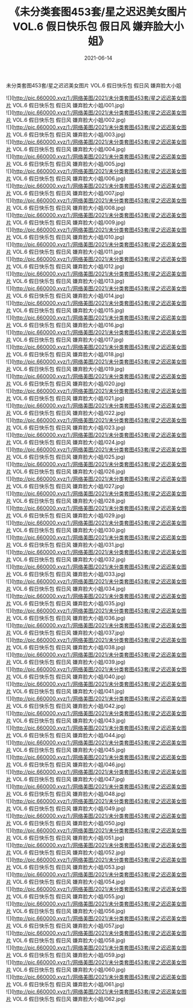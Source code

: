 ﻿---
layout: post
title:  《未分类套图453套/星之迟迟美女图片 VOL.6 假日快乐包 假日风 嫌弃脸大小姐》
date:   2021-06-14
img: http://pic.660000.xyz/1:/网络美图/2021/未分类套图453套/星之迟迟美女图片 VOL.6 假日快乐包 假日风 嫌弃脸大小姐/000.jpg
categories: [美女, 清纯, 唯美]
---

未分类套图453套/星之迟迟美女图片 VOL.6 假日快乐包 假日风 嫌弃脸大小姐

 ![](http://pic.660000.xyz/1:/网络美图/2021/未分类套图453套/星之迟迟美女图片 VOL.6 假日快乐包 假日风 嫌弃脸大小姐/001.jpg) <br>![](http://pic.660000.xyz/1:/网络美图/2021/未分类套图453套/星之迟迟美女图片 VOL.6 假日快乐包 假日风 嫌弃脸大小姐/002.jpg) <br>![](http://pic.660000.xyz/1:/网络美图/2021/未分类套图453套/星之迟迟美女图片 VOL.6 假日快乐包 假日风 嫌弃脸大小姐/003.jpg) <br>![](http://pic.660000.xyz/1:/网络美图/2021/未分类套图453套/星之迟迟美女图片 VOL.6 假日快乐包 假日风 嫌弃脸大小姐/004.jpg) <br>![](http://pic.660000.xyz/1:/网络美图/2021/未分类套图453套/星之迟迟美女图片 VOL.6 假日快乐包 假日风 嫌弃脸大小姐/005.jpg) <br>![](http://pic.660000.xyz/1:/网络美图/2021/未分类套图453套/星之迟迟美女图片 VOL.6 假日快乐包 假日风 嫌弃脸大小姐/006.jpg) <br>![](http://pic.660000.xyz/1:/网络美图/2021/未分类套图453套/星之迟迟美女图片 VOL.6 假日快乐包 假日风 嫌弃脸大小姐/007.jpg) <br>![](http://pic.660000.xyz/1:/网络美图/2021/未分类套图453套/星之迟迟美女图片 VOL.6 假日快乐包 假日风 嫌弃脸大小姐/008.jpg) <br>![](http://pic.660000.xyz/1:/网络美图/2021/未分类套图453套/星之迟迟美女图片 VOL.6 假日快乐包 假日风 嫌弃脸大小姐/009.jpg) <br>![](http://pic.660000.xyz/1:/网络美图/2021/未分类套图453套/星之迟迟美女图片 VOL.6 假日快乐包 假日风 嫌弃脸大小姐/010.jpg) <br>![](http://pic.660000.xyz/1:/网络美图/2021/未分类套图453套/星之迟迟美女图片 VOL.6 假日快乐包 假日风 嫌弃脸大小姐/011.jpg) <br>![](http://pic.660000.xyz/1:/网络美图/2021/未分类套图453套/星之迟迟美女图片 VOL.6 假日快乐包 假日风 嫌弃脸大小姐/012.jpg) <br>![](http://pic.660000.xyz/1:/网络美图/2021/未分类套图453套/星之迟迟美女图片 VOL.6 假日快乐包 假日风 嫌弃脸大小姐/013.jpg) <br>![](http://pic.660000.xyz/1:/网络美图/2021/未分类套图453套/星之迟迟美女图片 VOL.6 假日快乐包 假日风 嫌弃脸大小姐/014.jpg) <br>![](http://pic.660000.xyz/1:/网络美图/2021/未分类套图453套/星之迟迟美女图片 VOL.6 假日快乐包 假日风 嫌弃脸大小姐/015.jpg) <br>![](http://pic.660000.xyz/1:/网络美图/2021/未分类套图453套/星之迟迟美女图片 VOL.6 假日快乐包 假日风 嫌弃脸大小姐/016.jpg) <br>![](http://pic.660000.xyz/1:/网络美图/2021/未分类套图453套/星之迟迟美女图片 VOL.6 假日快乐包 假日风 嫌弃脸大小姐/017.jpg) <br>![](http://pic.660000.xyz/1:/网络美图/2021/未分类套图453套/星之迟迟美女图片 VOL.6 假日快乐包 假日风 嫌弃脸大小姐/018.jpg) <br>![](http://pic.660000.xyz/1:/网络美图/2021/未分类套图453套/星之迟迟美女图片 VOL.6 假日快乐包 假日风 嫌弃脸大小姐/019.jpg) <br>![](http://pic.660000.xyz/1:/网络美图/2021/未分类套图453套/星之迟迟美女图片 VOL.6 假日快乐包 假日风 嫌弃脸大小姐/020.jpg) <br>![](http://pic.660000.xyz/1:/网络美图/2021/未分类套图453套/星之迟迟美女图片 VOL.6 假日快乐包 假日风 嫌弃脸大小姐/021.jpg) <br>![](http://pic.660000.xyz/1:/网络美图/2021/未分类套图453套/星之迟迟美女图片 VOL.6 假日快乐包 假日风 嫌弃脸大小姐/022.jpg) <br>![](http://pic.660000.xyz/1:/网络美图/2021/未分类套图453套/星之迟迟美女图片 VOL.6 假日快乐包 假日风 嫌弃脸大小姐/023.jpg) <br>![](http://pic.660000.xyz/1:/网络美图/2021/未分类套图453套/星之迟迟美女图片 VOL.6 假日快乐包 假日风 嫌弃脸大小姐/024.jpg) <br>![](http://pic.660000.xyz/1:/网络美图/2021/未分类套图453套/星之迟迟美女图片 VOL.6 假日快乐包 假日风 嫌弃脸大小姐/025.jpg) <br>![](http://pic.660000.xyz/1:/网络美图/2021/未分类套图453套/星之迟迟美女图片 VOL.6 假日快乐包 假日风 嫌弃脸大小姐/026.jpg) <br>![](http://pic.660000.xyz/1:/网络美图/2021/未分类套图453套/星之迟迟美女图片 VOL.6 假日快乐包 假日风 嫌弃脸大小姐/027.jpg) <br>![](http://pic.660000.xyz/1:/网络美图/2021/未分类套图453套/星之迟迟美女图片 VOL.6 假日快乐包 假日风 嫌弃脸大小姐/028.jpg) <br>![](http://pic.660000.xyz/1:/网络美图/2021/未分类套图453套/星之迟迟美女图片 VOL.6 假日快乐包 假日风 嫌弃脸大小姐/029.jpg) <br>![](http://pic.660000.xyz/1:/网络美图/2021/未分类套图453套/星之迟迟美女图片 VOL.6 假日快乐包 假日风 嫌弃脸大小姐/030.jpg) <br>![](http://pic.660000.xyz/1:/网络美图/2021/未分类套图453套/星之迟迟美女图片 VOL.6 假日快乐包 假日风 嫌弃脸大小姐/031.jpg) <br>![](http://pic.660000.xyz/1:/网络美图/2021/未分类套图453套/星之迟迟美女图片 VOL.6 假日快乐包 假日风 嫌弃脸大小姐/032.jpg) <br>![](http://pic.660000.xyz/1:/网络美图/2021/未分类套图453套/星之迟迟美女图片 VOL.6 假日快乐包 假日风 嫌弃脸大小姐/033.jpg) <br>![](http://pic.660000.xyz/1:/网络美图/2021/未分类套图453套/星之迟迟美女图片 VOL.6 假日快乐包 假日风 嫌弃脸大小姐/034.jpg) <br>![](http://pic.660000.xyz/1:/网络美图/2021/未分类套图453套/星之迟迟美女图片 VOL.6 假日快乐包 假日风 嫌弃脸大小姐/035.jpg) <br>![](http://pic.660000.xyz/1:/网络美图/2021/未分类套图453套/星之迟迟美女图片 VOL.6 假日快乐包 假日风 嫌弃脸大小姐/036.jpg) <br>![](http://pic.660000.xyz/1:/网络美图/2021/未分类套图453套/星之迟迟美女图片 VOL.6 假日快乐包 假日风 嫌弃脸大小姐/037.jpg) <br>![](http://pic.660000.xyz/1:/网络美图/2021/未分类套图453套/星之迟迟美女图片 VOL.6 假日快乐包 假日风 嫌弃脸大小姐/038.jpg) <br>![](http://pic.660000.xyz/1:/网络美图/2021/未分类套图453套/星之迟迟美女图片 VOL.6 假日快乐包 假日风 嫌弃脸大小姐/039.jpg) <br>![](http://pic.660000.xyz/1:/网络美图/2021/未分类套图453套/星之迟迟美女图片 VOL.6 假日快乐包 假日风 嫌弃脸大小姐/040.jpg) <br>![](http://pic.660000.xyz/1:/网络美图/2021/未分类套图453套/星之迟迟美女图片 VOL.6 假日快乐包 假日风 嫌弃脸大小姐/041.jpg) <br>![](http://pic.660000.xyz/1:/网络美图/2021/未分类套图453套/星之迟迟美女图片 VOL.6 假日快乐包 假日风 嫌弃脸大小姐/042.jpg) <br>![](http://pic.660000.xyz/1:/网络美图/2021/未分类套图453套/星之迟迟美女图片 VOL.6 假日快乐包 假日风 嫌弃脸大小姐/043.jpg) <br>![](http://pic.660000.xyz/1:/网络美图/2021/未分类套图453套/星之迟迟美女图片 VOL.6 假日快乐包 假日风 嫌弃脸大小姐/044.jpg) <br>![](http://pic.660000.xyz/1:/网络美图/2021/未分类套图453套/星之迟迟美女图片 VOL.6 假日快乐包 假日风 嫌弃脸大小姐/045.jpg) <br>![](http://pic.660000.xyz/1:/网络美图/2021/未分类套图453套/星之迟迟美女图片 VOL.6 假日快乐包 假日风 嫌弃脸大小姐/046.jpg) <br>![](http://pic.660000.xyz/1:/网络美图/2021/未分类套图453套/星之迟迟美女图片 VOL.6 假日快乐包 假日风 嫌弃脸大小姐/047.jpg) <br>![](http://pic.660000.xyz/1:/网络美图/2021/未分类套图453套/星之迟迟美女图片 VOL.6 假日快乐包 假日风 嫌弃脸大小姐/048.jpg) <br>![](http://pic.660000.xyz/1:/网络美图/2021/未分类套图453套/星之迟迟美女图片 VOL.6 假日快乐包 假日风 嫌弃脸大小姐/049.jpg) <br>![](http://pic.660000.xyz/1:/网络美图/2021/未分类套图453套/星之迟迟美女图片 VOL.6 假日快乐包 假日风 嫌弃脸大小姐/050.jpg) <br>![](http://pic.660000.xyz/1:/网络美图/2021/未分类套图453套/星之迟迟美女图片 VOL.6 假日快乐包 假日风 嫌弃脸大小姐/051.jpg) <br>![](http://pic.660000.xyz/1:/网络美图/2021/未分类套图453套/星之迟迟美女图片 VOL.6 假日快乐包 假日风 嫌弃脸大小姐/052.jpg) <br>![](http://pic.660000.xyz/1:/网络美图/2021/未分类套图453套/星之迟迟美女图片 VOL.6 假日快乐包 假日风 嫌弃脸大小姐/053.jpg) <br>![](http://pic.660000.xyz/1:/网络美图/2021/未分类套图453套/星之迟迟美女图片 VOL.6 假日快乐包 假日风 嫌弃脸大小姐/054.jpg) <br>![](http://pic.660000.xyz/1:/网络美图/2021/未分类套图453套/星之迟迟美女图片 VOL.6 假日快乐包 假日风 嫌弃脸大小姐/055.jpg) <br>![](http://pic.660000.xyz/1:/网络美图/2021/未分类套图453套/星之迟迟美女图片 VOL.6 假日快乐包 假日风 嫌弃脸大小姐/056.jpg) <br>![](http://pic.660000.xyz/1:/网络美图/2021/未分类套图453套/星之迟迟美女图片 VOL.6 假日快乐包 假日风 嫌弃脸大小姐/057.jpg) <br>![](http://pic.660000.xyz/1:/网络美图/2021/未分类套图453套/星之迟迟美女图片 VOL.6 假日快乐包 假日风 嫌弃脸大小姐/058.jpg) <br>![](http://pic.660000.xyz/1:/网络美图/2021/未分类套图453套/星之迟迟美女图片 VOL.6 假日快乐包 假日风 嫌弃脸大小姐/059.jpg) <br>![](http://pic.660000.xyz/1:/网络美图/2021/未分类套图453套/星之迟迟美女图片 VOL.6 假日快乐包 假日风 嫌弃脸大小姐/060.jpg) <br>![](http://pic.660000.xyz/1:/网络美图/2021/未分类套图453套/星之迟迟美女图片 VOL.6 假日快乐包 假日风 嫌弃脸大小姐/061.jpg) <br>![](http://pic.660000.xyz/1:/网络美图/2021/未分类套图453套/星之迟迟美女图片 VOL.6 假日快乐包 假日风 嫌弃脸大小姐/062.jpg) <br>
